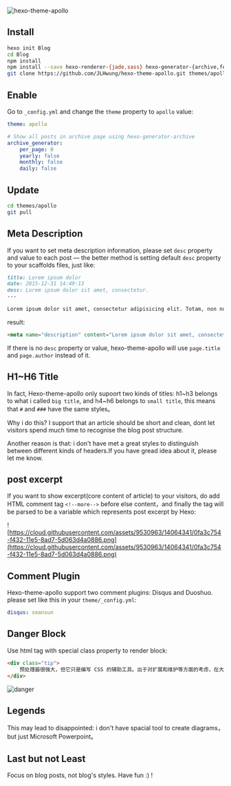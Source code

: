![hexo-theme-apollo](https://cloud.githubusercontent.com/assets/9530963/13026956/08e76eca-d277-11e5-8bfc-2e80cea20a0d.png)

## Install

``` bash
hexo init Blog 
cd Blog 
npm install
npm install --save hexo-renderer-{jade,sass} hexo-generator-{archive,feed, hexo-browsersync
git clone https://github.com/JLHwung/hexo-theme-apollo.git themes/apollo
```

## Enable

Go to `_config.yml` and change the `theme` property to `apollo` value:

```yaml
theme: apollo

# Show all posts in archive page using hexo-generator-archive
archive_generator:
    per_page: 0
    yearly: false
    monthly: false
    daily: false
```

## Update

``` bash
cd themes/apollo 
git pull
```

## Meta Description

If you want to set meta description information, please set `desc` property and value to each post — the better method is setting default `desc` property to your scaffolds files, just like:

```md
title: Lorem ipsum dolor
date: 2015-12-31 14:49:13
desc: Lorem ipsum dolor sit amet, consectetur.
---

Lorem ipsum dolor sit amet, consectetur adipisicing elit. Totam, non numquam saepe ex ut. Deleniti culpa inventore consectetur nam saepe!
```

result:

```html
<meta name="description" content="Lorem ipsum dolor sit amet, consectetur.">
```

If there is no `desc` property or value, hexo-theme-apollo will use `page.title` and `page.author` instead of it. 

## H1~H6 Title

In fact, Hexo-theme-apollo only supoort two kinds of titles: h1~h3 belongs to what i called `big title`, and h4~h6 belongs to `small title`, this means that `#` and `###` have the same styles。

Why i do this? I support that an article should be short and clean, dont let visitors spend much time to recognise the blog post structure.

Another reason is that: i don't have met a great styles to distinguish between different kinds of headers.If you have gread idea about it, please let me know.

## post excerpt

If you want to show excerpt(core content of article) to your visitors, do add HTML comment tag `<!--more-->` before else content，and finally the tag will be parsed to be a variable which represents post excerpt by Hexo:

![https://cloud.githubusercontent.com/assets/9530963/14064341/0fa3c754-f432-11e5-8ad7-5d063d4a0886.png](https://cloud.githubusercontent.com/assets/9530963/14064341/0fa3c754-f432-11e5-8ad7-5d063d4a0886.png)

## Comment Plugin

Hexo-theme-apollo support two comment plugins: Disqus and Duoshuo. please set like this in your `theme/_config.yml`:

```yaml
disqus: seansun
```

## Danger Block

Use html tag with special class property to render block:

```html
<div class="tip">
    预处理器很强大，但它只是编写 CSS 的辅助工具。出于对扩展和维护等方面的考虑，在大型项目中有必要使用预处理器构建 CSS；但是对于小型项目，原生的 CSS 可能是一种更好的选择。不要肆意使用预处理器！
</div>
```

![danger](https://cloud.githubusercontent.com/assets/9530963/11359678/489a510c-92b9-11e5-9256-341cef6999b6.png)

## Legends

This may lead to disappointed: i don't have spacial tool to create diagrams，but just Microsoft Powerpoint。

## Last but not Least

Focus on blog posts, not blog's styles. Have fun :) !
